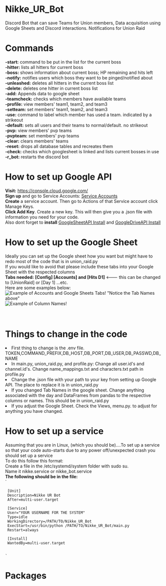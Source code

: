 # Nikke_UR_Bot
Discord Bot that can save Teams for Union members, Data acquisition using Google Sheets and Discord interactions. Notifications for Union Raid

# Commands
**-start:** command to be put in the list for the current boss<br>
**-hitter:** lists all hitters for current boss<br>
**-boss:** shows information about current boss; HP remaining and hits left<br>
**-notify:** notifies users which boss they want to be pinged/notified about<br>
**-unleashed:** deletes all hitters in the current boss list<br>
**-delete:** deletes one hitter in current boss list<br>
**-add:** Appends data to google sheet<br>
**-teamcheck:** checks which members have available teams<br>
**-profile:** view members' team1, team2, and team3<br>
**-setteam:** set members' team1, team2, and team3<br>
**-use:** command to label which member has used a team. indicated by a strikeout<br>
**-default:** sets all users and their teams to normal/default. no strikeout<br>
**-pvp:** view members' pvp teams<br>
**-pvpteam:** set members' pvp teams<br>
**-clear:** clears members' teams<br>
**-reset:** drops all database tables and recreates them<br>
**-check:** checks which googlesheet is linked and lists current bosses in use<br>
**-r_bot:** restarts the discord bot<br>


# How to set up Google API
<t>**Visit:** https://console.cloud.google.com/ <br>
  __Sign up__ and go to Service Accounts: [Service Accounts](https://console.cloud.google.com/iam-admin/serviceaccounts) <br>
  __Create__ a service account. Then go to Actions of that Service account click Manage Keys.<br>
  __Click Add Key__. Create a new key. This will then give you a .json file with information you need for your code.<br>
  Also dont forget to __install__ [GoogleSheetAPI Install](https://console.cloud.google.com/apis/api/sheets.googleapis.com/) and [GoogleDriveAPI Install](https://console.cloud.google.com/apis/api/drive.googleapis.com/) <br>
  
# How to set up the Google Sheet
<t>Ideally you can set up the Google sheet how you want but might have to redo most of the code that is in union_raid.py<br>
  If you would like to avoid that please include these tabs into your Google Sheet with the respected columns<br>
  __Tabs needed:__ **[Config] [Accounts] and [Hits D1]** <--- this can be changed to [UnionRaid] or [Day 1] ...etc. <br>
  Here are some examples below:<br>
  ![Example of Accounts and Google Sheets Tabs!](https://i.gyazo.com/c2cb86b6e754b593b2cf51bf4f663cca.png) "Notice the Tab Names above"
  <br>
  ![Example of Column Names!](https://i.gyazo.com/5b6cefe979f5271909d2de34e9851e6d.png)
  <br>
  <br>
  <br>
  
# Things to change in the code
<li>First thing to change is the .env file. TOKEN,COMMAND_PREFIX,DB_HOST,DB_PORT,DB_USER,DB_PASSWD,DB_NAME<br></li>
<li>In main.py, union_raid.py, and profile.py: Change all user.id's and channel.id's. Change name_mappings.txt and characters.txt path in profile.py<br></li>
<li>Change the .json file with your path to your key from setting up Google API. The place to replace it is in union_raid.py<br></li>
<li>If you changed Tab Names in the google sheet. Change anything associated with the day and DataFrames from pandas to the respective columns or names. This should be in union_raid.py<br></li>
<li>If you adjust the Google Sheet. Check the Views, menu.py. to adjust for anything you have changed.<br></li>
  
  
# How to set up a service
Assuming that you are in Linux, (which you should be)....To set up a service so that your code auto-starts due to any power off/unexpected crash you should set up a service<br>
To do this follow this format: <br>
  <t>Create a file in the /etc/systemd/system folder with sudo su.<br>
    Name it nikke.service or nikke_bot.service<br>
 __The following should be in the file:__<br>
     `
    
    
     [Unit]
     Description=Nikke UR Bot
     After=multi-user.target

     [Service]
     User="YOUR USERNAME FOR THE SYSTEM"
     Type=idle
     WorkingDirectory=/PATH/TO/Nikke_UR_Bot
     ExecStart=/usr/bin/python /PATH/TO/Nikke_UR_Bot/main.py
     Restart=always

     [Install]
     WantedBy=multi-user.target
    
    
    `   

# Packages




